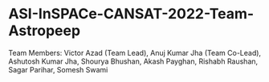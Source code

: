 # ASI-InSPACe-CANSAT-2022-Team-Astropeep
Team Members: Victor Azad (Team Lead), Anuj Kumar Jha (Team Co-Lead), Ashutosh Kumar Jha, Shourya Bhushan, Akash Payghan, Rishabh Raushan, Sagar Parihar, Somesh Swami
